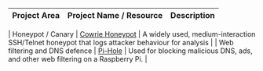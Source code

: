 
| Project Area              | Project Name / Resource                                                                 | Description                                                                                     |
|---------------------------|-----------------------------------------------------------------------------------------|-------------------------------------------------------------------------------------------------|

| Honeypot / Canary         | [Cowrie Honeypot](https://www.cowrie.org/)                                             | A widely used, medium-interaction SSH/Telnet honeypot that logs attacker behaviour for analysis |
| Web filtering and DNS defence | [Pi-Hole](pi-zero-w-pihole.md) | Used for blocking malicious DNS, ads, and other web filtering on a Raspberry Pi. |





<!--

The following are untested

| Firewall / IPS             | [IPFire (Linux distro)](https://www.ipfire.org/)                                       | Open-source firewall distro offering stateful packet inspection, IDS/IPS modules, VPN, web UI—ideal for learning and deployment :contentReference[oaicite:3]{index=3}. |
| Firewall / IPS             | Suricata guide – “Open Source IDS/IPS Suricata for Beginners” (DEV Community)          | Step-by-step guide to install and configure Suricata as an IDS/IPS—great for beginners :contentReference[oaicite:4]{index=4}. |
| Scripts – Scanners & Analysers | [Zero-To-Mastery: Portscanner in Python](https://www.zerotomastery.io/blog/cybersecurity-practice-projects/) | A beginner project to build a port scanner (plus optionally a keylogger or backdoor) in Python—helps learn network discovery and scripting :contentReference[oaicite:5]{index=5}. |
| Scripts – Scanners & Analysers | [Simple firewall simulator in Python (guide)](https://galaxy.ai/youtube-summarizer/building-a-simple-firewall-simulator-with-python-a-beginners-guide-UfyF6CvL4Ts) | Build a basic firewall simulator from scratch—great for grasping rule-based traffic filtering logic :contentReference[oaicite:6]{index=6}. |

-->
